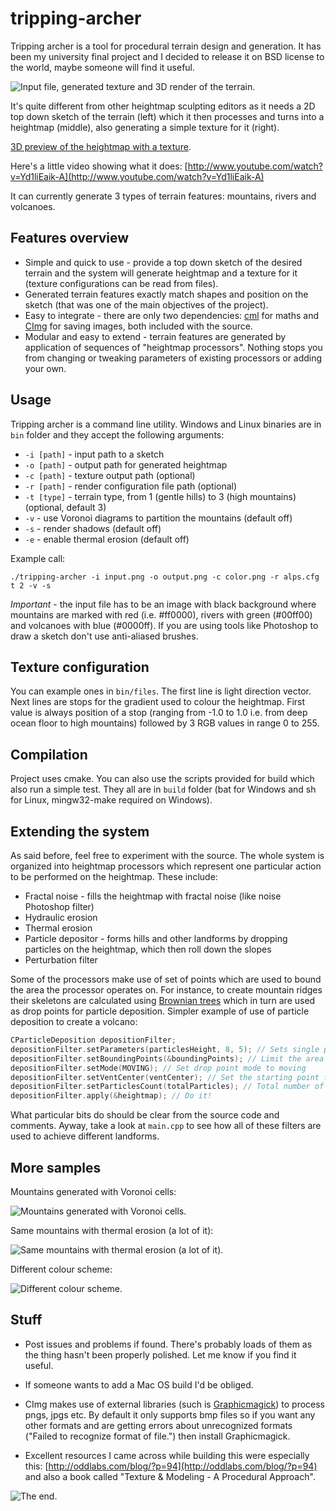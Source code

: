 tripping-archer
===============

Tripping archer is a tool for procedural terrain design and generation. It has been my university final project and I decided to release it on BSD license to the world, maybe someone will find it useful.

![Input file, generated texture and 3D render of the terrain.](http://amongpixels.com/tripping-archer/teaser.png)

It's quite different from other heightmap sculpting editors as it needs a 2D top down sketch of the terrain (left) which it then processes and turns into a heightmap (middle), also generating a simple texture for it (right).

[3D preview of the heightmap with a texture](http://amongpixels.com/tripping-archer/screenshot.png).

Here's a little video showing what it does: [http://www.youtube.com/watch?v=Yd1liEaik-A](http://www.youtube.com/watch?v=Yd1liEaik-A)

It can currently generate 3 types of terrain features: mountains, rivers and volcanoes.

## Features overview
* Simple and quick to use - provide a top down sketch of the desired terrain and the system will generate heightmap and a texture for it (texture configurations can be read from files).
* Generated terrain features exactly match shapes and position on the sketch (that was one of the main objectives of the project).
* Easy to integrate - there are only two dependencies: [cml](http://cmldev.net/) for maths and [CImg](http://cimg.sourceforge.net/) for saving images, both included with the source.
* Modular and easy to extend - terrain features are generated by application of sequences of "heightmap processors". Nothing stops you from changing or tweaking parameters of existing processors or adding your own.

## Usage
Tripping archer is a command line utility. Windows and Linux binaries are in `bin` folder and they accept the following arguments:

* `-i [path]` - input path to a sketch
* `-o [path]` - output path for generated heightmap
* `-c [path]` - texture output path (optional)
* `-r [path]` - render configuration file path (optional)
* `-t [type]` - terrain type, from 1 (gentle hills) to 3 (high mountains) (optional, default 3)
* `-v` - use Voronoi diagrams to partition the mountains (default off)
* `-s` - render shadows (default off)
* `-e` - enable thermal erosion (default off)

Example call:

    ./tripping-archer -i input.png -o output.png -c color.png -r alps.cfg t 2 -v -s

*Important* - the input file has to be an image with black background where mountains are marked with red (i.e. #ff0000), rivers with green (#00ff00) and volcanoes with blue (#0000ff). If you are using tools like Photoshop to draw a sketch don't use anti-aliased brushes.

## Texture configuration

You can example ones in `bin/files`. The first line is light direction vector. Next lines are stops for the gradient used to colour the heightmap. First value is always position of a stop (ranging from -1.0 to 1.0 i.e. from deep ocean floor to high mountains) followed by 3 RGB values in range 0 to 255.

## Compilation

Project uses cmake. You can also use the scripts provided for build which also run a simple test. They all are in `build` folder (bat for Windows and sh for Linux, mingw32-make required on Windows).

## Extending the system

As said before, feel free to experiment with the source. The whole system is organized into heightmap processors which represent one particular action to be performed on the heightmap. These include:

* Fractal noise - fills the heightmap with fractal noise (like noise Photoshop filter)
* Hydraulic erosion
* Thermal erosion
* Particle depositor - forms hills and other landforms by dropping particles on the heightmap, which then roll down the slopes
* Perturbation filter

Some of the processors make use of set of points which are used to bound the area the processor operates on. For instance, to create mountain ridges their skeletons are calculated using [Brownian trees](http://en.wikipedia.org/wiki/Brownian_tree) which in turn are used as drop points for particle deposition. Simpler example of use of particle deposition to create a volcano:

```cpp
CParticleDeposition depositionFilter;
depositionFilter.setParameters(particlesHeight, 8, 5); // Sets single particle height, elevation threshold and  search radius
depositionFilter.setBoundingPoints(&boundingPoints); // Limit the area where the drop point can move
depositionFilter.setMode(MOVING); // Set drop point mode to moving
depositionFilter.setVentCenter(ventCenter); // Set the starting point for the drop point
depositionFilter.setParticlesCount(totalParticles); // Total number of particles to drop
depositionFilter.apply(&heightmap); // Do it!
```
What particular bits do should be clear from the source code and comments. Ayway, take a look at `main.cpp` to see how all of these filters are used to achieve different landforms.

## More samples

Mountains generated with Voronoi cells:

![Mountains generated with Voronoi cells.](http://amongpixels.com/tripping-archer/base-color.png)

Same mountains with thermal erosion (a lot of it):

![Same mountains with thermal erosion (a lot of it).](http://amongpixels.com/tripping-archer/erosion2-color.png)

Different colour scheme:

![Different colour scheme.](http://amongpixels.com/tripping-archer/color.png)

## Stuff

* Post issues and problems if found. There's probably loads of them as the thing hasn't been properly polished. Let me know if you find it useful.

* If someone wants to add a Mac OS build I'd be obliged.

* CImg makes use of external libraries (such is [Graphicmagick](http://www.graphicsmagick.org/)) to process pngs, jpgs etc. By default it only supports bmp files so if you want any other formats and are getting errors about unrecognized formats ("Failed to recognize format of file.") then install Graphicmagick.

* Excellent resources I came across while building this were especially this: [http://oddlabs.com/blog/?p=94](http://oddlabs.com/blog/?p=94) and also a book called "Texture & Modeling - A Procedural Approach".

![The end.](http://amongpixels.com/tripping-archer/the-end.png)

